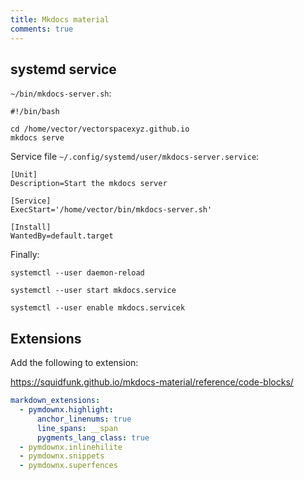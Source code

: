 ```yaml
---
title: Mkdocs material
comments: true
---
```


## systemd service
`~/bin/mkdocs-server.sh`:
```
#!/bin/bash

cd /home/vector/vectorspacexyz.github.io
mkdocs serve
```

Service file `~/.config/systemd/user/mkdocs-server.service`:

```
[Unit]
Description=Start the mkdocs server

[Service]
ExecStart='/home/vector/bin/mkdocs-server.sh'

[Install]
WantedBy=default.target
```
Finally:

```
systemctl --user daemon-reload

systemctl --user start mkdocs.service

systemctl --user enable mkdocs.servicek
```


## Extensions
Add the following to extension:

https://squidfunk.github.io/mkdocs-material/reference/code-blocks/

```yml
markdown_extensions:
  - pymdownx.highlight:
      anchor_linenums: true
      line_spans: __span
      pygments_lang_class: true
  - pymdownx.inlinehilite
  - pymdownx.snippets
  - pymdownx.superfences
```
